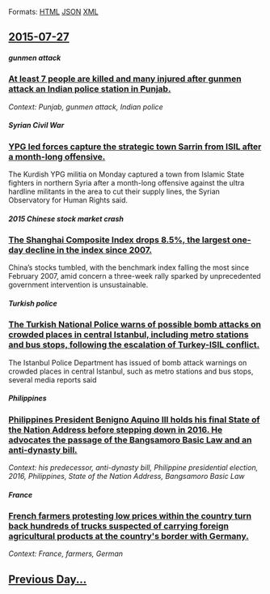 
Formats: [HTML](2015/07/27/index.html)  [JSON](2015/07/27/index.json)  [XML](2015/07/27/index.xml)  

## [2015-07-27](/news/2015/07/27/index.md)

##### gunmen attack
### [At least 7 people are killed and many injured after gunmen attack an Indian police station in Punjab. ](/news/2015/07/27/at-least-7-people-are-killed-and-many-injured-after-gunmen-attack-an-indian-police-station-in-punjab.md)
_Context: Punjab, gunmen attack, Indian police_

##### Syrian Civil War
### [ YPG led forces capture the strategic town Sarrin from ISIL after a month-long offensive. ](/news/2015/07/27/ypg-led-forces-capture-the-strategic-town-sarrin-from-isil-after-a-month-long-offensive.md)
The Kurdish YPG militia on Monday captured a town from Islamic State fighters in northern Syria after a month-long offensive against the ultra hardline militants in the area to cut their supply lines, the Syrian Observatory for Human Rights said.

##### 2015 Chinese stock market crash
### [ The Shanghai Composite Index drops 8.5%, the largest one-day decline in the index since 2007. ](/news/2015/07/27/the-shanghai-composite-index-drops-8-5-the-largest-one-day-decline-in-the-index-since-2007.md)
China’s stocks tumbled, with the benchmark index falling the most since February 2007, amid concern a three-week rally sparked by unprecedented government intervention is unsustainable.

##### Turkish police
### [The Turkish National Police warns of possible bomb attacks on crowded places in central Istanbul, including metro stations and bus stops, following the escalation of Turkey-ISIL conflict. ](/news/2015/07/27/the-turkish-national-police-warns-of-possible-bomb-attacks-on-crowded-places-in-central-istanbul-including-metro-stations-and-bus-stops-fo.md)
The Istanbul Police Department has issued of bomb attack warnings on crowded places in central Istanbul, such as metro stations and bus stops, several media reports said

##### Philippines
### [Philippines President Benigno Aquino III holds his final State of the Nation Address before stepping down in 2016. He advocates the passage of the Bangsamoro Basic Law and an anti-dynasty bill. ](/news/2015/07/27/philippines-president-benigno-aquino-iii-holds-his-final-state-of-the-nation-address-before-stepping-down-in-2016-he-advocates-the-passage.md)
_Context: his predecessor, anti-dynasty bill, Philippine presidential election, 2016, Philippines, State of the Nation Address, Bangsamoro Basic Law_

##### France
### [French farmers protesting low prices within the country turn back hundreds of trucks suspected of carrying foreign agricultural products at the country's border with Germany. ](/news/2015/07/27/french-farmers-protesting-low-prices-within-the-country-turn-back-hundreds-of-trucks-suspected-of-carrying-foreign-agricultural-products-at.md)
_Context: France, farmers, German_

## [Previous Day...](/news/2015/07/26/index.md)


